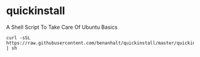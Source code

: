 # quickinstall
A Shell Script To Take Care Of Ubuntu Basics

```
curl -sSL https://raw.githubusercontent.com/benanhalt/quickinstall/master/quickinstall.sh | sh
```
